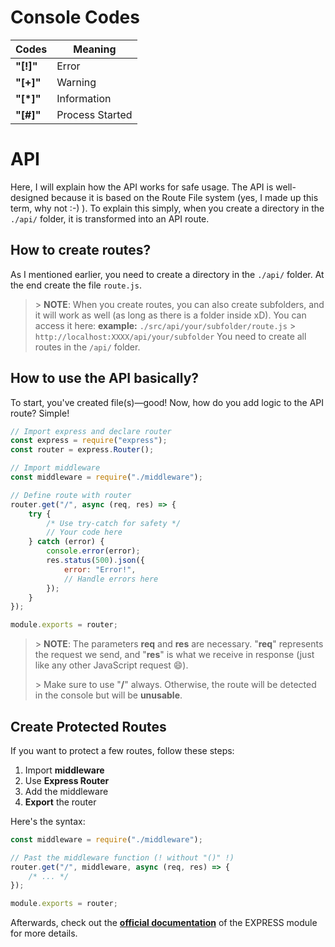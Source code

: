 # Console Codes

| Codes     | Meaning         |
| --------- | --------------- |
| **"[!]"** | Error           |
| **"[+]"** | Warning         |
| **"[*]"** | Information     |
| **"[#]"** | Process Started |

# API

Here, I will explain how the API works for safe usage. The API is well-designed because it is based on the Route File system (yes, I made up this term, why not :-) ). To explain this simply, when you create a directory in the `./api/` folder, it is transformed into an API route.

## How to create routes?

As I mentioned earlier, you need to create a directory in the `./api/` folder. At the end create the file `route.js`.

> \> **NOTE**: When you create routes, you can also create subfolders, and it will work as well (as long as there is a folder inside xD). You can access it here:
> **example:** `./src/api/your/subfolder/route.js` > `http://localhost:XXXX/api/your/subfolder`
> You need to create all routes in the `/api/` folder.

## How to use the API basically?

To start, you've created file(s)—good! Now, how do you add logic to the API route? Simple!

```javascript
// Import express and declare router
const express = require("express");
const router = express.Router();

// Import middleware
const middleware = require("./middleware");

// Define route with router
router.get("/", async (req, res) => {
    try {
        /* Use try-catch for safety */
        // Your code here
    } catch (error) {
        console.error(error);
        res.status(500).json({
            error: "Error!",
            // Handle errors here
        });
    }
});

module.exports = router;
```

> \> **NOTE**: The parameters **req** and **res** are necessary. "**req**" represents the request we send, and "**res**" is what we receive in response (just like any other JavaScript request 😄).
>
> \> Make sure to use "**/**" always. Otherwise, the route will be detected in the console but will be **unusable**.

## Create Protected Routes

If you want to protect a few routes, follow these steps:

1.  Import **middleware**
2.  Use **Express Router**
3.  Add the middleware
4.  **Export** the router

Here's the syntax:

```javascript
const middleware = require("./middleware");

// Past the middleware function (! without "()" !)
router.get("/", middleware, async (req, res) => {
    /* ... */
});

module.exports = router;
```

Afterwards, check out the **[official documentation](https://expressjs.com/fr/)** of the EXPRESS module for more details.
